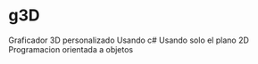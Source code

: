 # g3D
Graficador 3D personalizado
Usando c#
Usando solo el plano 2D
Programacion orientada a objetos
